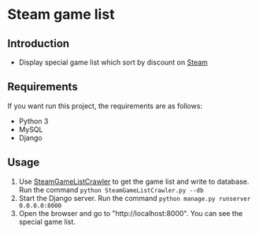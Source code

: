 # Steam game list

## Introduction
- Display special game list which sort by discount on [Steam](https://store.steampowered.com/search/?specials=1)

## Requirements
If you want run this project, the requirements are as follows:
- Python 3
- MySQL
- Django

## Usage
1. Use [SteamGameListCrawler](https://github.com/youmu257/SteamGameListCrawler) to get the game list and write to database.
Run the command ```python SteamGameListCrawler.py --db```
2. Start the Django server.
Run the command ```python manage.py runserver 0.0.0.0:8000```
3. Open the browser and go to "http://localhost:8000".
You can see the special game list.
